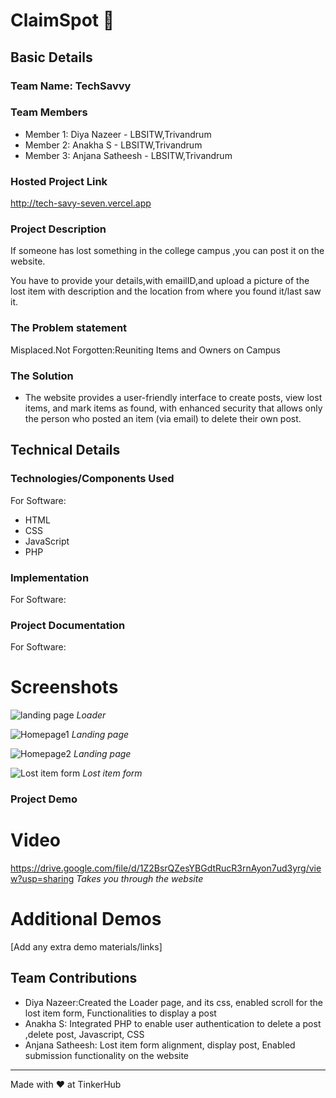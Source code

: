 # ClaimSpot 🎯


## Basic Details
### Team Name: TechSavvy


### Team Members
- Member 1: Diya Nazeer - LBSITW,Trivandrum
- Member 2: Anakha S - LBSITW,Trivandrum
- Member 3: Anjana Satheesh - LBSITW,Trivandrum

### Hosted Project Link
http://tech-savy-seven.vercel.app

### Project Description
If someone has lost something in the college campus ,you can post it on the website. 




You have to provide your details,with emailID,and upload a picture of the lost item with description and the location from where you found it/last saw it.

### The Problem statement
Misplaced.Not Forgotten:Reuniting Items and Owners on Campus

### The Solution
- The website provides a user-friendly interface to create posts, view lost items, and mark items as found, with enhanced security that allows only the person who posted an item (via email) to delete their own post.

## Technical Details
### Technologies/Components Used
For Software:
- HTML
- CSS
- JavaScript
- PHP

### Implementation
For Software:

### Project Documentation
For Software:

# Screenshots
![landing page](https://github.com/user-attachments/assets/f97ee5cb-9d12-473e-8d72-a154e7160e16)
*Loader*

![Homepage1](https://github.com/user-attachments/assets/2c09b6e7-b026-41f5-ab1e-191f66b18af2)
*Landing page*

![Homepage2](https://github.com/user-attachments/assets/e4801ee9-6d2e-4a55-8e14-36a6164da4ea)
*Landing page*

![Lost item form](https://github.com/user-attachments/assets/76f31022-28d3-453a-a19f-cb22fbe7ac3e)
*Lost item form*


### Project Demo
# Video
https://drive.google.com/file/d/1Z2BsrQZesYBGdtRucR3rnAyon7ud3yrg/view?usp=sharing
*Takes you through the website*

# Additional Demos
[Add any extra demo materials/links]

## Team Contributions
- Diya Nazeer:Created the Loader page, and its css, enabled scroll for the lost item form, Functionalities to display a post
- Anakha S: Integrated PHP to enable user authentication to delete a post ,delete post, Javascript, CSS
- Anjana Satheesh: Lost item form alignment, display post, Enabled submission functionality on the website

---
Made with ❤️ at TinkerHub
